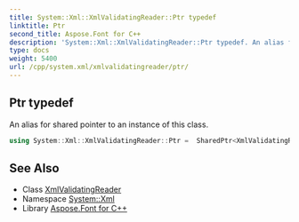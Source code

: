 ```yaml
---
title: System::Xml::XmlValidatingReader::Ptr typedef
linktitle: Ptr
second_title: Aspose.Font for C++
description: 'System::Xml::XmlValidatingReader::Ptr typedef. An alias for shared pointer to an instance of this class in C++.'
type: docs
weight: 5400
url: /cpp/system.xml/xmlvalidatingreader/ptr/
---
```

## Ptr typedef


An alias for shared pointer to an instance of this class.

```cpp
using System::Xml::XmlValidatingReader::Ptr =  SharedPtr<XmlValidatingReader>
```

## See Also

* Class [XmlValidatingReader](../)
* Namespace [System::Xml](../../)
* Library [Aspose.Font for C++](../../../)
